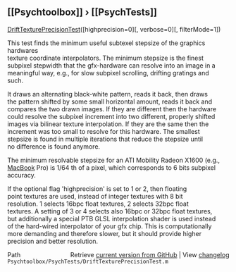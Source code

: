 ## [[Psychtoolbox]] &#8250; [[PsychTests]]

[DriftTexturePrecisionTest](DriftTexturePrecisionTest)([highprecision=0][, verbose=0][, filterMode=1])  
  
This test finds the minimum useful subtexel stepsize of the graphics hardwares  
texture coordinate interpolators. The minimum stepsize is the finest  
subpixel stepwidth that the gfx-hardware can resolve into an image in a  
meaningful way, e.g., for slow subpixel scrolling, drifting gratings and  
such.  
  
It draws an alternating black-white pattern, reads it back, then draws  
the pattern shifted by some small horizontal amount, reads it back and  
compares the two drawn images. If they are different then the hardware  
could resolve the subpixel increment into two different, properly shifted  
images via bilinear texture interpolation. If they are the same then the  
increment was too small to resolve for this hardware. The smallest  
stepsize is found in multiple iterations that reduce the stepsize until  
no difference is found anymore.  
  
The minimum resolvable stepsize for an ATI Mobility Radeon X1600 (e.g.,  
[MacBook](MacBook) Pro) is 1/64 th of a pixel, which corresponds to 6 bits subpixel  
accuracy.  
  
If the optional flag 'highprecision' is set to 1 or 2, then floating  
point textures are used, instead of integer textures with 8 bit  
resolution. 1 selects 16bpc float textures, 2 selects 32bpc float  
textures. A setting of 3 or 4 selects also 16bpc or 32bpc float textures,  
but additionally a special PTB GLSL interpolation shader is used instead  
of the hard-wired interpolator of your gfx chip. This is computationally  
more demanding and therefore slower, but it should provide higher  
precision and better resolution.  




<div class="code_header" style="text-align:right;">
  <span style="float:left;">Path&nbsp;&nbsp;</span> <span class="counter">Retrieve <a href=
  "https://raw.github.com/Psychtoolbox-3/Psychtoolbox-3/beta/Psychtoolbox/PsychTests/DriftTexturePrecisionTest.m">current version from GitHub</a> | View <a href=
  "https://github.com/Psychtoolbox-3/Psychtoolbox-3/commits/beta/Psychtoolbox/PsychTests/DriftTexturePrecisionTest.m">changelog</a></span>
</div>
<div class="code">
  <code>Psychtoolbox/PsychTests/DriftTexturePrecisionTest.m</code>
</div>

